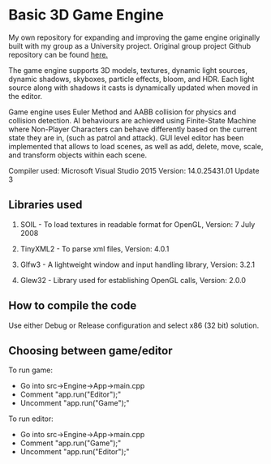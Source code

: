 # Basic 3D Game Engine

My own repository for expanding and improving the game engine originally built with my group as a University project. Original group project Github repository can be found <a href="https://github.com/marcin388/3D-Game-Engine">here.</a> 

The game engine supports 3D models, textures, dynamic light sources, dynamic shadows, skyboxes, particle effects, bloom, and HDR. Each light source along with shadows it casts is dynamically updated when moved in the editor.

Game engine uses Euler Method and AABB collision for physics and collision detection. AI behaviours are achieved using Finite-State Machine where Non-Player Characters can behave differently based on the current state they are in, (such as patrol and attack). GUI level editor has been implemented that allows to load scenes, as well as add, delete, move, scale, and transform objects within each scene. 

Compiler used: Microsoft Visual Studio 2015
Version: 14.0.25431.01 Update 3

<h2>Libraries used</h2>

1. SOIL - To load textures in readable format for OpenGL, Version: 7 July 2008

2. TinyXML2 - To parse xml files, Version: 4.0.1

3. Glfw3 - A lightweight window and input handling library, Version: 3.2.1

4. Glew32 - Library used for establishing OpenGL calls, Version: 2.0.0

<h2>How to compile the code</h2>
Use either Debug or Release configuration and select x86 (32 bit) solution.

<h2>Choosing between game/editor</h2>
To run game:
<ul>
  <li>Go into src->Engine->App->main.cpp</li>
  <li>Comment "app.run("Editor");"</li>
  <li>Uncomment "app.run("Game");"</li>
</ul>
To run editor:
<ul>
  <li>Go into src->Engine->App->main.cpp</li>
  <li>Comment "app.run("Game");"</li>
  <li>Uncomment "app.run("Editor");"</li>
</ul>
